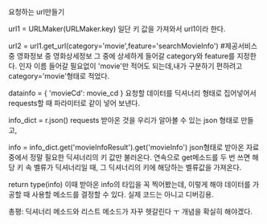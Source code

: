 요청하는 url만들기

url1 = URLMaker(URLMaker.key)
일단 키 값을 가져와서 url1이라 한다.

url2 = url1.get_url(category='movie',feature='searchMovieInfo') #제공서비스 중 영화정보 중 영화상세정보
그 중에 상세하게 들어갈 category와 feature를 지정한다.
인자 이름 들어갈 필요없이 'movie'만 적어도 되는데,내가 구분하기 편하려고 category='movie'형태로 적었다.

  datainfo = {
        'movieCd': movie_cd
    }
요청할 데이터를 딕셔너리 형태로 집어넣어서 requests할 때 파라미터로 같이 넣어 보낸다. 

info_dict = r.json()
requests 받아온 것을 우리가 알아볼 수 있는 json 형태로 만들고, 

info = info_dict.get('movieInfoResult').get('movieInfo')
json형태로 받아온 자료 중에서 정말 필요한 딕셔너리의 키 값만 불러온다. 연속으로 get메소드를 두 번 쓰면 해당 키 속 벨류가 딕셔너리일 때, 그 딕셔너리의 키에 해당하는 벨류값을 가져온다.

return type(info)
이때 받아온 info의 타입을 꼭 찍어봤는데, 이렇게 해야 데이터를 가공할 때 사용할 메소드를 결정할 수 있다. 실제 코드는 아니고 디버깅용.

총평: 딕셔너리 메소드와 리스트 메소드가 자꾸 헷갈린다 ㅜ 개념을 확실히 해야겠다. 

